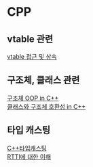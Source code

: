 # CPP

## vtable 관련
[vtable 접근 및 상속](https://github.com/seowooyoung119/CPP/tree/main/vtable%EC%97%90%20%EB%8C%80%ED%95%B4/vtable%EC%97%90%20%EB%8C%80%ED%95%B4)

## 구조체, 클래스 관련
[구조체 OOP in C++](https://github.com/seowooyoung119/CPP/tree/main/%EA%B5%AC%EC%A1%B0%EC%B2%B4%20OOP/%EA%B5%AC%EC%A1%B0%EC%B2%B4%20OOP)<br>
[클래스와 구조체 호환성 in C++](https://github.com/seowooyoung119/CPP/tree/main/%EA%B5%AC%EC%A1%B0%EC%B2%B4%20%ED%81%B4%EB%9E%98%EC%8A%A4%20OOP%20%ED%98%B8%ED%99%98%EC%84%B1/%EA%B5%AC%EC%A1%B0%EC%B2%B4%20%ED%81%B4%EB%9E%98%EC%8A%A4%20OOP%20%ED%98%B8%ED%99%98%EC%84%B1)<br>

## 타입 캐스팅
[C++타입캐스팅](https://github.com/seowooyoung119/CPP/blob/main/C%2B%2B%20%ED%83%80%EC%9E%85%20%EC%BA%90%EC%8A%A4%ED%8C%85.md)<br>
[RTTI에 대한 이해](https://github.com/seowooyoung119/CPP/blob/main/static_cast%2C%20dynamic_cast%20%EB%B0%8F%20RTTI%20%EC%9D%B4%ED%95%B4.md)<br>
